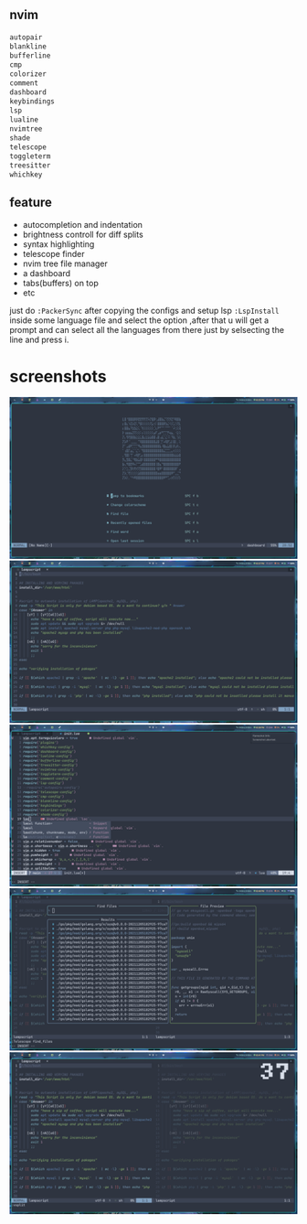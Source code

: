 ## nvim

```
autopair
blankline
bufferline
cmp
colorizer
comment
dashboard
keybindings
lsp
lualine
nvimtree
shade
telescope
toggleterm
treesitter
whichkey
```

## feature
- autocompletion and indentation 
- brightness controll for diff splits
- syntax highlighting
- telescope finder
- nvim tree file manager
- a dashboard
- tabs(buffers) on top
- etc 

just do  `:PackerSync` after copying the configs
and setup lsp `:LspInstall` inside some language file and select the option ,after that u will get a prompt and can select all the languages from there 
just by selsecting the line and press i.



# screenshots
![dashboard](screenshot/dashboard-n.png)
![preview](screenshot/preview-n.png)
![autocom](screenshot/autocom-n.png)
![tele](screenshot/telescope-n.png)
![brightness](screenshot/brightness-n.png)



